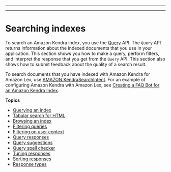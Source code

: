 --------

--------

# Searching indexes<a name="searching"></a>

To search an Amazon Kendra index, you use the [Query](API_Query.md) API\. The `Query` API returns information about the indexed documents that you use in your application\. This section shows you how to make a query, perform filters, and interpret the response that you get from the `Query` API\. This section also shows how to submit feedback about the quality of a search result\.

To search documents that you have indexed with Amazon Kendra for Amazon Lex, use [AMAZON\.KendraSearchIntent](https://docs.aws.amazon.com/lexv2/latest/dg/API_KendraConfiguration.html)\. For an example of configuring Amazon Kendra with Amazon Lex, see [Creating a FAQ Bot for an Amazon Kendra Index](https://docs.aws.amazon.com/lexv2/latest/dg/faq-bot-kendra-search.html)\.

**Topics**
+ [Querying an index](searching-example.md)
+ [Tabular search for HTML](searching-tables.md)
+ [Browsing an index](browsing.md)
+ [Filtering queries](filtering.md)
+ [Filtering on user context](user-context-filter.md)
+ [Query responses](query-response.md)
+ [Query suggestions](query-suggestions.md)
+ [Query spell checker](query-spell-check.md)
+ [Tuning responses](tuning-responses.md)
+ [Sorting responses](sorting.md)
+ [Response types](response-types.md)